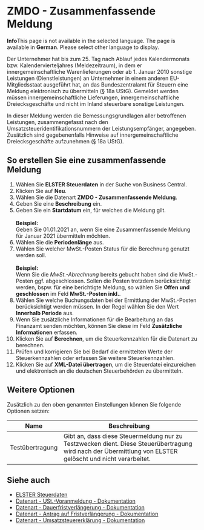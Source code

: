 # ZMDO - Zusammenfassende Meldung

<div class="alert alert-info">
    <i class="fa-duotone fa-solid fa-circle-info fa-xl"></i>
    <strong>Info</strong>This page is not available in the selected language. The page is available in <b>German</b>. Please select other language to display.
</div>

Der Unternehmer hat bis zum 25. Tag nach Ablauf jedes Kalendermonats bzw. Kalendervierteljahres (Meldezeitraum), in dem er innergemeinschaftliche Warenlieferungen oder ab 1. Januar 2010 sonstige Leistungen (Dienstleistungen) an Unternehmer in einem anderen EU-Mitgliedsstaat ausgeführt hat, an das Bundeszentralamt für Steuern eine Meldung elektronisch zu übermitteln (§ 18a UStG). Gemeldet werden müssen innergemeinschaftliche Lieferungen, innergemeinschaftliche Dreiecksgeschäfte und nicht im Inland steuerbare sonstige Leistungen.

In dieser Meldung werden die Bemessungsgrundlagen aller betroffenen Leistungen, zusammengefasst nach den Umsatzsteueridentifikationsnummern der Leistungsempfänger, angegeben. Zusätzlich sind gegebenenfalls Hinweise auf innergemeinschaftliche Dreiecksgeschäfte aufzunehmen (§ 18a UStG).

## So erstellen Sie eine zusammenfassende Meldung
1. Wählen Sie **ELSTER Steuerdaten** in der Suche von Business Central.
2. Klicken Sie auf **Neu**.
3. Wählen Sie die Datenart **ZMDO - Zusammenfassende Meldung**.
4. Geben Sie eine **Beschreibung** ein.
5. Geben Sie ein **Startdatum** ein, für welches die Meldung gilt.<br><br>**Beispiel:**<br>Geben Sie 01.01.2021 an, wenn Sie eine Zusammenfassende Meldung für Januar 2021 übermitteln möchten.
6. Wählen Sie die **Periodenlänge** aus.
7. Wählen Sie welcher MwSt.-Posten Status für die Berechnung genutzt werden soll.<br><br>**Beispiel:**<br>Wenn Sie die *MwSt.-Abrechnung* bereits gebucht haben sind die MwSt.-Posten ggf. abgeschlossen. Sollen die Posten trotzdem berücksichtigt werden, bspw. für eine berichtigte Meldung, so wählen Sie **Offen und geschlossen** im Feld **MwSt.-Posten inkl.**.
8. Wählen Sie welche Buchungsdaten bei der Ermittlung der MwSt.-Posten berücksichtigt werden müssen. In der Regel wählen Sie den Wert **Innerhalb Periode** aus.
9. Wenn Sie zusätzliche Informationen für die Bearbeitung an das Finanzamt senden möchten, können Sie diese im Feld **Zusätzliche Informationen** erfassen.
10. Klicken Sie auf **Berechnen**, um die Steuerkennzahlen für die Datenart zu berechnen.
11. Prüfen und korrigieren Sie bei Bedarf die ermittelten Werte der Steuerkennzahlen oder erfassen Sie weitere Steuerkennzahlen.
12. Klicken Sie auf **XML-Datei übertragen**, um die Steuerdatei einzureichen und elektronisch an die deutschen Steuerbehörden zu übermitteln.

## Weitere Optionen
Zusätzlich zu den oben genannten Einstellungen können Sie folgende Optionen setzen:

| Name | Beschreibung |
| --- | --- |
| Testübertragung | Gibt an, dass diese Steuermeldung nur zu Testzwecken dient. Diese Steuerübertragung wird nach der Übermittlung von ELSTER gelöscht und nicht verarbeitet. |

## Siehe auch
- [ELSTER Steuerdaten](elster-tax-statements.md)
- [Datenart - USt.-Voranmeldung - Dokumentation](elster-sales-vat-adv-notification.md)
- [Datenart - Dauerfristverlängerung - Dokumentation](elster-permanent-time-limit-extension.md)
- [Datenart - Antrag auf Fristverlängerung - Dokumentation](elster-request-for-time-extension.md)
- [Datenart - Umsatzsteuererklärung - Dokumentation](elster-annual-vat-return.md)